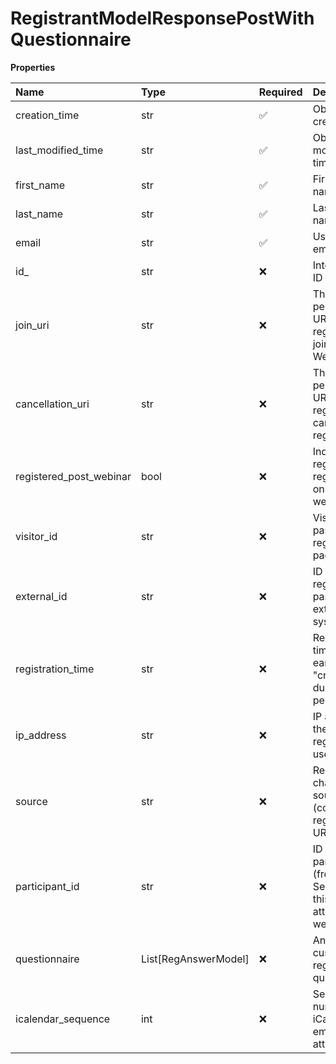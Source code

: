 # RegistrantModelResponsePostWithQuestionnaire

**Properties**

| Name                    | Type                 | Required | Description                                                                                |
| :---------------------- | :------------------- | :------- | :----------------------------------------------------------------------------------------- |
| creation_time           | str                  | ✅       | Object creation time                                                                       |
| last_modified_time      | str                  | ✅       | Object last modification time                                                              |
| first_name              | str                  | ✅       | First (given) name                                                                         |
| last_name               | str                  | ✅       | Last (family) name                                                                         |
| email                   | str                  | ✅       | User's contact email                                                                       |
| id\_                    | str                  | ❌       | Internal object ID                                                                         |
| join_uri                | str                  | ❌       | The personalized URI for this registrant to join the Webinar                               |
| cancellation_uri        | str                  | ❌       | The personalized URI for this registrant to cancel the registration                        |
| registered_post_webinar | bool                 | ❌       | Indicates if the registrant was registered to on-demand webinar                            |
| visitor_id              | str                  | ❌       | Visitor ID passed from registration page                                                   |
| external_id             | str                  | ❌       | ID of a registrant passed from external system                                             |
| registration_time       | str                  | ❌       | Registration time (can be earlier than "creationTime" due to indirect persistence)         |
| ip_address              | str                  | ❌       | IP address of the registrant's user agent                                                  |
| source                  | str                  | ❌       | Registration channel source (coming from registration URI)                                 |
| participant_id          | str                  | ❌       | ID of session participant (from Runtime Service - if this registrant attended the webinar) |
| questionnaire           | List[RegAnswerModel] | ❌       | Answers on custom registration questions                                                   |
| icalendar_sequence      | int                  | ❌       | Sequence number for iCalendar email attachments                                            |

<!-- This file was generated by liblab | https://liblab.com/ -->

